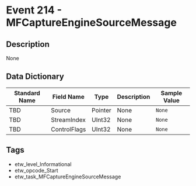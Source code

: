 # Event 214 - MFCaptureEngineSourceMessage

## Description
None

## Data Dictionary
|Standard Name|Field Name|Type|Description|Sample Value|
|---|---|---|---|---|
|TBD|Source|Pointer|None|`None`|
|TBD|StreamIndex|UInt32|None|`None`|
|TBD|ControlFlags|UInt32|None|`None`|

## Tags
* etw_level_Informational
* etw_opcode_Start
* etw_task_MFCaptureEngineSourceMessage